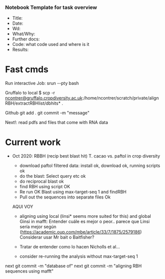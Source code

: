 ### Notebook Template for task overview

- Title:
- Date:
- Wd:
- What/Why:
- Further docs:
- Code: what code used and where is it
- Results:  

# Fast cmds

Run interactive Job:
 srun --pty bash

Gruffalo to local
 $ scp -r ncontrer@gruffalo.cropdiversity.ac.uk:/home/ncontrer/scratch/private/alignRBH/extractRBHlist/dbhits* .

 Github
 git add .
 git commit -m "message"

Next!: read pdfs and files that come with RNA data

# Current work
- Oct 2020: RBBH (recip best blast hit) T. cacao vs. paftol in crop diversity
	- download paftol filtered data: install ok, download ok, running scripts ok
	- do the blast: Select query etc ok
	- do reciprocal blast ok
	- find RBH using script OK
	- Re run OK Blast using max-target-seq 1 and findRBH
	- Pull out the sequences into separate files Ok

	AQUI VOY
	
	- aligning using local (linsi* seems more suited for this) and global Ginsi in mafft: Entender cuále es mejor o peor.. parece que Linsi sería mejor según (https://academic.oup.com/mbe/article/33/7/1875/2579186) Considerar usar Mr bait o Baitfisher?

	- Tratar de entender como lo hacen Nicholls et al...

	- consider re-running the analysis without max-target-seq 1


next git commit -m "database of"
next git commit -m "aligning RBH sequences using mafft"
